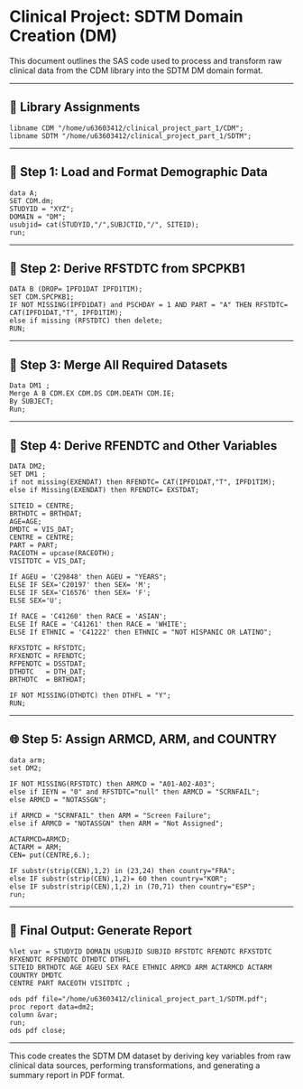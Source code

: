 
# Clinical Project: SDTM Domain Creation (DM)

This document outlines the SAS code used to process and transform raw clinical data from the CDM library into the SDTM DM domain format.

---

## 📁 Library Assignments
```sas
libname CDM "/home/u63603412/clinical_project_part_1/CDM";
libname SDTM "/home/u63603412/clinical_project_part_1/SDTM";
```

---

## 🧱 Step 1: Load and Format Demographic Data
```sas
data A;
SET CDM.dm;
STUDYID = "XYZ";
DOMAIN = "DM";
usubjid= cat(STUDYID,"/",SUBJCTID,"/", SITEID);
run;
```

---

## 📅 Step 2: Derive RFSTDTC from SPCPKB1
```sas
DATA B (DROP= IPFD1DAT IPFD1TIM);
SET CDM.SPCPKB1;
IF NOT MISSING(IPFD1DAT) and PSCHDAY = 1 AND PART = "A" THEN RFSTDTC= CAT(IPFD1DAT,"T", IPFD1TIM);
else if missing (RFSTDTC) then delete;
RUN;
```

---

## 🔗 Step 3: Merge All Required Datasets
```sas
Data DM1 ;
Merge A B CDM.EX CDM.DS CDM.DEATH CDM.IE;
By SUBJECT;
Run;
```

---

## 📌 Step 4: Derive RFENDTC and Other Variables
```sas
DATA DM2;
SET DM1 ;
if not missing(EXENDAT) then RFENDTC= CAT(IPFD1DAT,"T", IPFD1TIM);
else if Missing(EXENDAT) then RFENDTC= EXSTDAT;

SITEID = CENTRE;
BRTHDTC = BRTHDAT;
AGE=AGE;
DMDTC = VIS_DAT;
CENTRE = CENTRE;
PART = PART;
RACEOTH = upcase(RACEOTH);
VISITDTC = VIS_DAT;

If AGEU = 'C29848' then AGEU = "YEARS";
ELSE IF SEX='C20197' then SEX= 'M'; 
ELSE IF SEX='C16576' then SEX= 'F'; 
ELSE SEX='U';

If RACE = 'C41260' then RACE = 'ASIAN';
ELSE If RACE = 'C41261' then RACE = 'WHITE';
ELSE If ETHNIC = 'C41222' then ETHNIC = "NOT HISPANIC OR LATINO";

RFXSTDTC = RFSTDTC;  
RFXENDTC = RFENDTC; 
RFPENDTC = DSSTDAT;
DTHDTC   = DTH_DAT;
BRTHDTC  = BRTHDAT;

IF NOT MISSING(DTHDTC) then DTHFL = "Y";
RUN;
```

---

## 🌐 Step 5: Assign ARMCD, ARM, and COUNTRY
```sas
data arm;
set DM2;

IF NOT MISSING(RFSTDTC) then ARMCD = "A01-A02-A03";
else if IEYN = "0" and RFSTDTC="null" then ARMCD = "SCRNFAIL";
else ARMCD = "NOTASSGN";

if ARMCD = "SCRNFAIL" then ARM = "Screen Failure";
else if ARMCD = "NOTASSGN" then ARM = "Not Assigned";

ACTARMCD=ARMCD;
ACTARM = ARM;
CEN= put(CENTRE,6.);

IF substr(strip(CEN),1,2) in (23,24) then country="FRA";
else IF substr(strip(CEN),1,2)= 60 then country="KOR";
else IF substr(strip(CEN),1,2) in (70,71) then country="ESP";
run;
```

---

## 📝 Final Output: Generate Report
```sas
%let var = STUDYID DOMAIN USUBJID SUBJID RFSTDTC RFENDTC RFXSTDTC RFXENDTC RFPENDTC DTHDTC DTHFL
SITEID BRTHDTC AGE AGEU SEX RACE ETHNIC ARMCD ARM ACTARMCD ACTARM COUNTRY DMDTC
CENTRE PART RACEOTH VISITDTC ;

ods pdf file="/home/u63603412/clinical_project_part_1/SDTM.pdf";
proc report data=dm2;
column &var;
run;
ods pdf close;
```

---

This code creates the SDTM DM dataset by deriving key variables from raw clinical data sources, performing transformations, and generating a summary report in PDF format.
